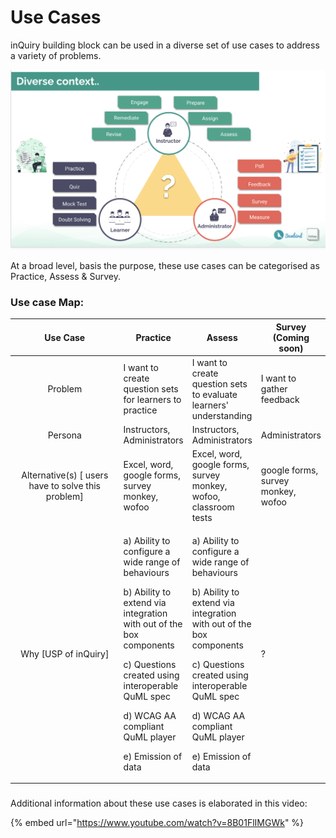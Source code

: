 # Use Cases

inQuiry building block can be used in a diverse set of use cases to address a variety of problems. &#x20;

![](<../.gitbook/assets/Screen Shot 2021-11-23 at 6.43.10 PM.png>)



At a broad level, basis the purpose, these use cases can be categorised as Practice, Assess & Survey.&#x20;

### Use case Map:

<table><thead><tr><th width="164.20724801812005" align="center">Use Case</th><th>Practice</th><th>Assess</th><th>Survey (Coming soon)</th></tr></thead><tbody><tr><td align="center">Problem</td><td>I want to create question sets for learners to practice</td><td>I want to create question sets to evaluate learners' understanding   </td><td>I want to gather feedback </td></tr><tr><td align="center">Persona</td><td>Instructors, Administrators</td><td>Instructors, Administrators</td><td>Administrators</td></tr><tr><td align="center">Alternative(s) [ users have to solve this problem]</td><td>Excel, word, google forms, survey monkey, wofoo </td><td>Excel, word, google forms, survey monkey, wofoo, classroom tests </td><td>google forms, survey monkey, wofoo</td></tr><tr><td align="center">Why [USP of inQuiry]</td><td><p>a) Ability to configure a wide range of behaviours</p><p>b) Ability to extend via integration with out of the box components</p><p>c) Questions created using interoperable QuML spec </p><p>d) WCAG AA compliant QuML player</p><p>e) Emission of data</p></td><td><p>a) Ability to configure a wide range of behaviours</p><p>b) Ability to extend via integration with out of the box components</p><p>c) Questions created using interoperable QuML spec </p><p>d) WCAG AA compliant QuML player</p><p>e) Emission of data</p></td><td>?</td></tr></tbody></table>

###

Additional information about these use cases is elaborated in this video:

{% embed url="https://www.youtube.com/watch?v=8B01FlIMGWk" %}

